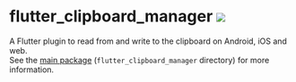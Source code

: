 # flutter_clipboard_manager [![](https://img.shields.io/pub/v/flutter_clipboard_manager.svg)](https://pub.dev/packages/flutter_clipboard_manager)

A Flutter plugin to read from and write to the clipboard on Android, iOS and web.  
See the [main package][] (`flutter_clipboard_manager` directory) for more information.

[main package]: https://github.com/Taym95/flutter_clipboard_manager/blob/master/flutter_clipboard_manager
